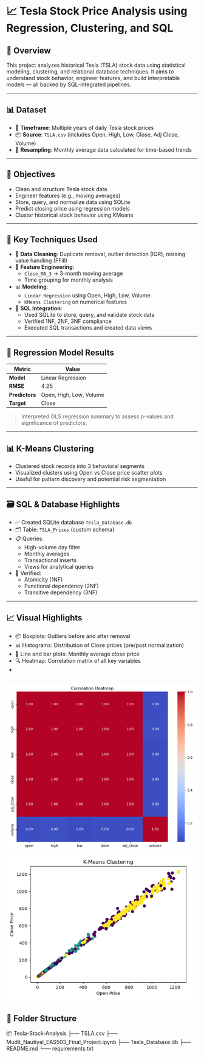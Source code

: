 # 📈 Tesla Stock Price Analysis using Regression, Clustering, and SQL

## 🚀 Overview
This project analyzes historical Tesla (TSLA) stock data using statistical modeling, clustering, and relational database techniques. It aims to understand stock behavior, engineer features, and build interpretable models — all backed by SQL-integrated pipelines.

---

## 📊 Dataset
- 📅 **Timeframe**: Multiple years of daily Tesla stock prices
- 📦 **Source**: `TSLA.csv` (includes Open, High, Low, Close, Adj Close, Volume)
- 🔁 **Resampling**: Monthly average data calculated for time-based trends

---

## 🎯 Objectives
- Clean and structure Tesla stock data
- Engineer features (e.g., moving averages)
- Store, query, and normalize data using SQLite
- Predict closing price using regression models
- Cluster historical stock behavior using KMeans

---

## 🧠 Key Techniques Used
- 📐 **Data Cleaning**: Duplicate removal, outlier detection (IQR), missing value handling (FFill)
- 🧮 **Feature Engineering**: 
  - `Close_MA_3` → 3-month moving average  
  - Time grouping for monthly analysis
- 📊 **Modeling**:
  - `Linear Regression` using Open, High, Low, Volume
  - `KMeans Clustering` on numerical features
- 🧩 **SQL Integration**:
  - Used SQLite to store, query, and validate stock data
  - Verified 1NF, 2NF, 3NF compliance
  - Executed SQL transactions and created data views

---

## 🧪 Regression Model Results

| Metric         | Value     |
|----------------|-----------|
| **Model**      | Linear Regression |
| **RMSE**       | 4.25      |
| **Predictors** | Open, High, Low, Volume |
| **Target**     | Close     |

> Interpreted OLS regression summary to assess p-values and significance of predictors.

---

## 📊 K-Means Clustering

- Clustered stock records into 3 behavioral segments
- Visualized clusters using Open vs Close price scatter plots
- Useful for pattern discovery and potential risk segmentation

---

## 🗃️ SQL & Database Highlights

- ✅ Created SQLite database `Tesla_Database.db`
- 🗂️ Table: `TSLA_Prices` (custom schema)
- 📋 Queries:
  - High-volume day filter
  - Monthly averages
  - Transactional inserts
  - Views for analytical queries
- 📐 Verified:
  - Atomicity (1NF)
  - Functional dependency (2NF)
  - Transitive dependency (3NF)

---

## 📈 Visual Highlights

- 📦 Boxplots: Outliers before and after removal
- 📊 Histograms: Distribution of Close prices (pre/post normalization)
- 🧭 Line and bar plots: Monthly average close price
- 🔍 Heatmap: Correlation matrix of all key variables
- 
![Correlation Heatmap](images/Correlation_Heatmap.png)
![K-Means Clustering](images/K-Means_Clustering.png)
---

## 📂 Folder Structure

📦 Tesla-Stock-Analysis
├── TSLA.csv
├── Mudit_Nautiyal_EAS503_Final_Project.ipynb
├── Tesla_Database.db
├── README.md
└── requirements.txt

